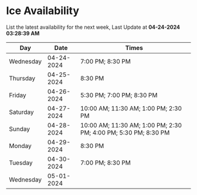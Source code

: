# Ice Availability

List the latest availability for the next week, Last Update at **04-24-2024 03:28:39 AM**

| Day         | Date        | Times       |
| ----------- | ----------- | ----------- |
|Wednesday|04-24-2024|7:00 PM; 8:30 PM|
|Thursday|04-25-2024|8:30 PM|
|Friday|04-26-2024|5:30 PM; 7:00 PM; 8:30 PM|
|Saturday|04-27-2024|10:00 AM; 11:30 AM; 1:00 PM; 2:30 PM|
|Sunday|04-28-2024|10:00 AM; 11:30 AM; 1:00 PM; 2:30 PM; 4:00 PM; 5:30 PM; 8:30 PM|
|Monday|04-29-2024|8:30 PM|
|Tuesday|04-30-2024|7:00 PM; 8:30 PM|
|Wednesday|05-01-2024||
